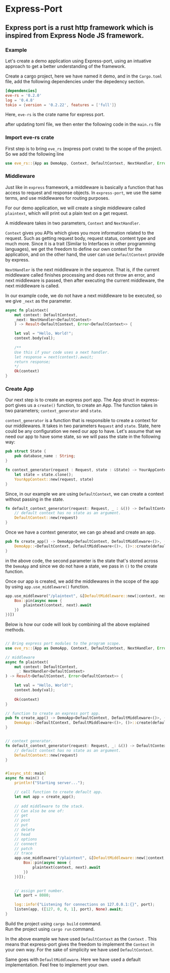 # Express-Port

## Express port is a rust http framework which is inspired from Express Node JS framework.



### Example

Let's create a demo application using Express-port, using an intuative approach to get a better understanding of the framework.

Create a cargo project, here we have named it demo, and in the `Cargo.toml` file, add the following dependencies under the depedency section.

```toml
[dependencies]
eve-rs = '0.2.0'
log = '0.4.8'
tokio = {version = '0.2.22', features = ['full']}
```

Here, `eve-rs` is the crate name for express port.  

after updating toml file, we then enter the following code in the `main.rs` file  


<H3> Import eve-rs crate </H3>

First step is to bring `eve_rs` (express port crate) to the scope of the project. So we add the following line

```rust
use eve_rs::{App as DemoApp, Context, DefaultContext, NextHandler, Error, listen, Request, DefaultMiddleware};
```

<H3> Middleware </H3>  

Just like in `express` framework, a middleware is basically a function that has access to request and response objects. In `express-port`, we use the same terms, and use middlewares for routing purposes.

For our demo application, we will create a single middleware called `plaintext`, which will print out a plain text on a get request.

A middleware takes in two parameters, `Context` and `NextHandler`. 

`Context` gives you APIs which gives you more information related to the request. Such as getting request body, request status, content type and much more. Since it is a trait (Similar to Interfaces in other programming languages), we get the freedom to define our own context for the application, and on the other hand, the user can use `DefaultContext` provide by express.

`NextHandler` is the next middleware in the sequence. That is, if the current middleware called finishes processing and does not throw an error, and next middleware is passed, then after executing the current middleware, the next middleware is called.

In our example code, we do not have a next middleware to be executed, so we give `_next` as the parameter.

```rust 
async fn plaintext(
	mut context: DefaultContext,
	_next: NextHandler<DefaultContext>
	) -> Result<DefaultContext, Error<DefaultContext>> {

	let val = "Hello, World!";
	context.body(val);
	
	/**
	Use this if your code uses a next handler.
	let response = next(context).await;
	return response;
	*/
	Ok(context)
}
```

### Create App  

Our next step is to create an express port app. The App struct in express-port gives us a `create()`  function, to create an App. The function takes in two parameters; `context_generator` and  `state`. 

`context_generator` is a function that is responsible to create a context for our middlewares. It takes in two parameters `Request` and  `state`. State, here could be any configuration we need our app to have. Let's assume that we need our app to have some state, so we will pass the state in the following way:

```rust
pub struct State {
	pub database_name : String;
}

fn context_generator(request : Request, state : &State) -> YourAppContext {
	let state = state.clone();
	YourAppContext::new(request, state)
}
```

Since, in our example we are using `DefaultContext`, we can create a context without passing in the state.
``` rust
fn default_context_generator(request: Request, _ : &()) -> DefaultContext {     
	// default context has no state as an argument.
	DefaultContext::new(request)
}
```

Once we have a context generator, we can go ahead and create an app.

``` rust
pub fn create_app() -> DemoApp<DefaultContext, DefaultMiddleware<()>, ()>  {
	DemoApp::<DefaultContext, DefaultMiddleware<()>, ()>::create(default_context_generator, ())
}
```
in the above code, the second parameter is the state that's stored across the `DemoApp` and since we do not have a state, we pass in `()` to the create function.

Once our app is created, we add the middlewares in the scope of the app by using `app.use_middleware()` function.

```rust
app.use_middleware("/plaintext", &[DefaultMiddleware::new(|context, next| {
	Box::pin(async move {
		plaintext(context, next).await 
	})
})])
```

Below is how our code will look by combining all the above explained methods.

``` rust

// Bring express port modules to the program scope.
use eve_rs::{App as DemoApp, Context, DefaultContext, NextHandler, Error, listen, Request, DefaultMiddleware};

// middleware
async fn plaintext(
	mut context: DefaultContext,
	 _: NextHandler<DefaultContext>
) -> Result<DefaultContext, Error<DefaultContext>> {

	let val = "Hello, World!";
	context.body(val);
	
	Ok(context)
}

// function to create an express port app.
pub fn create_app() -> DemoApp<DefaultContext, DefaultMiddleware<()>, ()>  {
	DemoApp::<DefaultContext, DefaultMiddleware<()>, ()>::create(default_context_generator, ())
}


// context generator.
fn default_context_generator(request: Request, _: &()) -> DefaultContext {     
	// default context has no state as an argument.
	DefaultContext::new(request)
}


#[async_std::main]
async fn main() {
	println!("Starting server...");

	// call function to create default app.
	let mut app = create_app();
	
	// add middleware to the stack.
	// Can also be one of:
	// get
	// post
	// put
	// delete
	// head
	// options
	// connect
	// patch
	// trace
	app.use_middleware("/plaintext", &[DefaultMiddleware::new(|context, next| {
		Box::pin(async move {
			plaintext(context, next).await 
		})
	})]);
	

	// assign port number.
	let port = 8080;

	log::info!("Listening for connections on 127.0.0.1:{}", port);
	listen(app, ([127, 0, 0, 1], port), None).await;
}

```
Build the project using `cargo build` command.  
Run the project using `cargo run` command.

In the above example we have used  `DefaultContext`  as the  `Context` . This means that express-port gives the freedom to implement the `Context` in your own way. For the sake of simplicity we have used  `DefaultContext`.

Same goes with `DefaultMiddleware`. Here we have used a default implementation. Feel free to implement your own.
